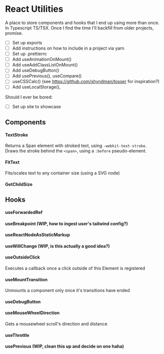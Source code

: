 # React Utilities

A place to store components and hooks that I end up using more than once. In Typescript TS/TSX.
Once I find the time I'll backfill from older projects, promise.

- [ ] Set up exports
- [ ] Add instructions on how to include in a project via yarn
- [ ] Set up .prettierrc
- [ ] Add useAnimationOnMount()
- [ ] Add useAddClassListOnMount()
- [ ] Add useDebugButton()
- [ ] Add usePrevious(), useCompare()
- [ ] useCSSCalc() (see https://github.com/shyndman/tosser for inspiration?)
- [ ] Add useLocalStorage(), <CookieNotice/>

Should I ever be bored:

- [ ] Set up site to showcase

## Components

#### TextStroke

Returns a Span element with stroked text, using `-webkit-text-stroke`. Draws the stroke behind the `<span>`, using a `:before` pseudo-element.

#### FitText

Fits/scales text to any container size (using a SVG node)

#### GetChildSize

## Hooks

#### useForwardedRef

#### useBreakpoint (WIP, how to ingest user's tailwind config?)

#### useReactNodeAsStaticMarkup

#### useWillChange (WIP, is this actually a good idea?)

#### useOutsideClick

Executes a callback once a click outside of this Element is registered

#### useMountTransition

Unmounts a component only once it's transitions have ended

#### useDebugButton

#### useMouseWheelDirection

Gets a mousewheel scroll's direction and distance

#### useThrottle

#### usePrevious (WIP, clean this up and decide on one haha)

